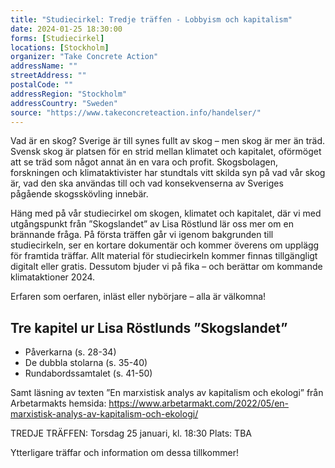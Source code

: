 ```yaml
---
title: "Studiecirkel: Tredje träffen - Lobbyism och kapitalism"
date: 2024-01-25 18:30:00
forms: [Studiecirkel]
locations: [Stockholm]
organizer: "Take Concrete Action"
addressName: ""
streetAddress: ""
postalCode: ""
addressRegion: "Stockholm"
addressCountry: "Sweden"
source: "https://www.takeconcreteaction.info/handelser/"
---
```

Vad är en skog? Sverige är till synes fullt av skog – men skog är mer än träd. Svensk skog är platsen för en strid mellan klimatet och kapitalet, oförmöget att se träd som något annat än en vara och profit. Skogsbolagen, forskningen och klimataktivister har stundtals vitt skilda syn på vad vår skog är, vad den ska användas till och vad konsekvenserna av Sveriges pågående skogsskövling innebär.

Häng med på vår studiecirkel om skogen, klimatet och kapitalet, där vi med utgångspunkt från ”Skogslandet” av Lisa Röstlund lär oss mer om en brännande fråga. På första träffen går vi igenom bakgrunden till studiecirkeln, ser en kortare dokumentär och kommer överens om upplägg för framtida träffar. Allt material för studiecirkeln kommer finnas tillgängligt digitalt eller gratis. Dessutom bjuder vi på fika – och berättar om kommande klimataktioner 2024.

Erfaren som oerfaren, inläst eller nybörjare – alla är välkomna!

## Tre kapitel ur Lisa Röstlunds ”Skogslandet”

- Påverkarna (s. 28-34)
- De dubbla stolarna (s. 35-40)
- Rundabordssamtalet (s. 41-50)

Samt läsning av texten ”En marxistisk analys av kapitalism och ekologi” från Arbetarmakts hemsida: https://www.arbetarmakt.com/2022/05/en-marxistisk-analys-av-kapitalism-och-ekologi/

TREDJE TRÄFFEN:
Torsdag 25 januari, kl. 18:30
Plats: TBA

Ytterligare träffar och information om dessa tillkommer!